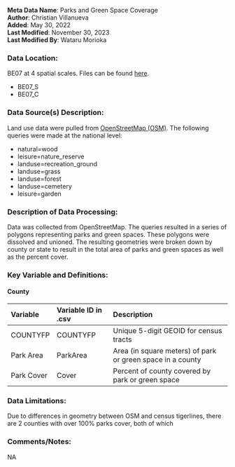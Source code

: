 **Meta Data Name**: Parks and Green Space Coverage  
**Author**: Christian Villanueva   
**Added**: May 30, 2022  
**Last Modified**: November 30, 2023  
**Last Modified By**: Wataru Morioka  

### Data Location: 
BE07 at 4 spatial scales. Files can be found [here](/data_final).
* BE07_S 
* BE07_C 

### Data Source(s) Description:  
Land use data were pulled from [OpenStreetMap (OSM)](openstreetmap.org). The following queries were made at the national level:
* natural=wood  
* leisure=nature_reserve  
* landuse=recreation_ground  
* landuse=grass  
* landuse=forest
* landuse=cemetery
* leisure=garden

### Description of Data Processing: 
Data was collected from OpenStreetMap. The queries resulted in a series of polygons representing parks and green spaces. These polygons were dissolved and unioned. The resulting geometries were broken down by county or state to result in the total area of parks and green spaces as well as the percent cover.


### Key Variable and Definitions:

#### County

| Variable | Variable ID in .csv | Description |
|:---------|:--------------------|:------------|
| COUNTYFP | COUNTYFP | Unique 5-digit GEOID for census tracts |
| Park Area | ParkArea | Area (in square meters) of park or green space in a county |
| Park Cover | Cover | Percent of county covered by park or green space|

### Data Limitations:

Due to differences in geometry between OSM and census tigerlines, there are 2 counties with over 100% parks cover, both of which

### Comments/Notes:

NA
